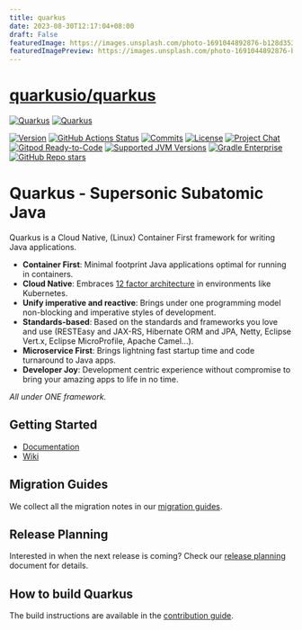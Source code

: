```yaml
---
title: quarkus
date: 2023-08-30T12:17:04+08:00
draft: False
featuredImage: https://images.unsplash.com/photo-1691044892876-b128d353e128?ixid=M3w0NjAwMjJ8MHwxfHJhbmRvbXx8fHx8fHx8fDE2OTMzNjg4ODN8&ixlib=rb-4.0.3
featuredImagePreview: https://images.unsplash.com/photo-1691044892876-b128d353e128?ixid=M3w0NjAwMjJ8MHwxfHJhbmRvbXx8fHx8fHx8fDE2OTMzNjg4ODN8&ixlib=rb-4.0.3
---
```


# [quarkusio/quarkus](https://github.com/quarkusio/quarkus)

[![Quarkus](https://design.jboss.org/quarkus/logo/final/PNG/quarkus_logo_horizontal_rgb_1280px_default.png#gh-light-mode-only)](https://quarkus.io/#gh-light-mode-only)
[![Quarkus](https://design.jboss.org/quarkus/logo/final/PNG/quarkus_logo_horizontal_rgb_1280px_reverse.png#gh-dark-mode-only)](https://quarkus.io/#gh-dark-mode-only)

[![Version](https://img.shields.io/maven-central/v/io.quarkus/quarkus-bom?logo=apache-maven&style=for-the-badge)](https://search.maven.org/artifact/io.quarkus/quarkus-bom)
[![GitHub Actions Status](<https://img.shields.io/github/actions/workflow/status/QuarkusIO/quarkus/ci-actions-incremental.yml?branch=main&logo=GitHub&style=for-the-badge>)](https://github.com/quarkusio/quarkus/actions?query=workflow%3A%22Quarkus+CI%22)
[![Commits](https://img.shields.io/github/commit-activity/m/quarkusio/quarkus.svg?label=commits&style=for-the-badge&logo=git&logoColor=white)](https://github.com/quarkusio/quarkus/pulse)
[![License](https://img.shields.io/github/license/quarkusio/quarkus?style=for-the-badge&logo=apache)](https://www.apache.org/licenses/LICENSE-2.0)
[![Project Chat](https://img.shields.io/badge/zulip-join_chat-brightgreen.svg?style=for-the-badge&logo=zulip)](https://quarkusio.zulipchat.com/)
[![Gitpod Ready-to-Code](https://img.shields.io/badge/Gitpod-Ready--to--Code-blue?style=for-the-badge&logo=gitpod&logoColor=white)](https://gitpod.io/#https://github.com/quarkusio/quarkus/-/tree/main/)
[![Supported JVM Versions](https://img.shields.io/badge/JVM-11--17--19-brightgreen.svg?style=for-the-badge&logo=openjdk)](https://github.com/quarkusio/quarkus/actions/runs/113853915/)
[![Gradle Enterprise](https://img.shields.io/badge/Revved%20up%20by-Gradle%20Enterprise-06A0CE?style=for-the-badge&logo=gradle)](https://ge.quarkus.io/scans)
[![GitHub Repo stars](https://img.shields.io/github/stars/quarkusio/quarkus?style=for-the-badge)](https://github.com/quarkusio/quarkus/stargazers)

# Quarkus - Supersonic Subatomic Java

Quarkus is a Cloud Native, (Linux) Container First framework for writing Java applications.

* **Container First**: 
Minimal footprint Java applications optimal for running in containers.
* **Cloud Native**:
Embraces [12 factor architecture](https://12factor.net) in environments like Kubernetes.
* **Unify imperative and reactive**:
Brings under one programming model non-blocking and imperative styles of development.
* **Standards-based**:
Based on the standards and frameworks you love and use (RESTEasy and JAX-RS, Hibernate ORM and JPA, Netty, Eclipse Vert.x, Eclipse MicroProfile, Apache Camel...).
* **Microservice First**:
Brings lightning fast startup time and code turnaround to Java apps.
* **Developer Joy**:
Development centric experience without compromise to bring your amazing apps to life in no time.

_All under ONE framework._

## Getting Started

* [Documentation](https://quarkus.io)
* [Wiki](https://github.com/quarkusio/quarkus/wiki)

## Migration Guides

We collect all the migration notes in our [migration guides](https://github.com/quarkusio/quarkus/wiki/Migration-Guides).

## Release Planning

Interested in when the next release is coming? Check our [release planning](https://github.com/quarkusio/quarkus/wiki/Release-Planning) document for details.

## How to build Quarkus

The build instructions are available in the [contribution guide](CONTRIBUTING.md).